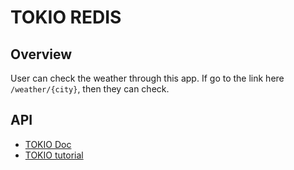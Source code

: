 # TOKIO REDIS

## Overview
User can check the weather through this app. If go to the link here `/weather/{city}`, then they can check.


## API
- [TOKIO Doc](https://tokio.rs/tokio/)
- [TOKIO tutorial](https://tokio.rs/tokio/tutorial)
